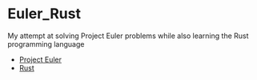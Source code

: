 # Euler_Rust
My attempt at solving Project Euler problems while also learning the Rust programming language

* [Project Euler](https://projecteuler.net/about)
* [Rust](https://www.rust-lang.org/)

